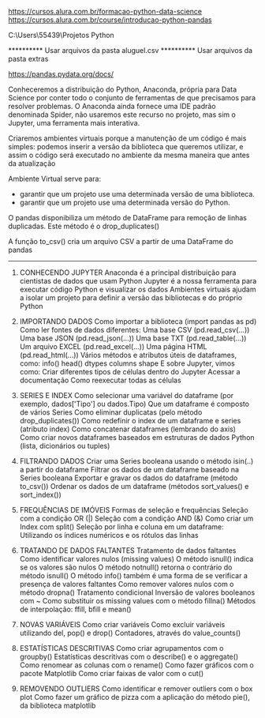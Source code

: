 https://cursos.alura.com.br/formacao-python-data-science
https://cursos.alura.com.br/course/introducao-python-pandas

C:\Users\55439\Projetos Python


********** Usar arquivos da pasta aluguel.csv
********** Usar arquivos da pasta extras

https://pandas.pydata.org/docs/

Conheceremos a distribuição do Python, Anaconda, 
própria para Data Science por conter todo o conjunto de ferramentas de que precisamos para resolver problemas.
O Anaconda ainda fornece uma IDE padrão denominada Spider, não usaremos este recurso no projeto, mas sim o Jupyter, uma ferramenta mais interativa.

Criaremos ambientes virtuais porque  a manutenção de um código é mais simples: podemos inserir a versão da biblioteca que queremos utilizar, 
e assim o código será executado no ambiente da mesma maneira que antes da atualização

Ambiente Virtual serve para:
- garantir que um projeto use uma determinada versão de uma biblioteca.
- garantir que um projeto use uma determinada versão do Python.

O pandas disponibiliza um método de DataFrame para remoção de linhas duplicadas. 
Este método é o drop_duplicates()

A função to_csv() cria um arquivo CSV a partir de uma DataFrame do pandas

***********************************************************************************************************

1. CONHECENDO JUPYTER 
Anaconda é a principal distribuição para cientistas de dados que usam Python
Jupyter é a nossa ferramenta para executar código Python e visualizar os dados
Ambientes virtuais ajudam a isolar um projeto para definir a versão das bibliotecas e do próprio Python

2. IMPORTANDO DADOS
Como importar a biblioteca (import pandas as pd)
Como ler fontes de dados diferentes:
Uma base CSV (pd.read_csv(...))
Uma base JSON (pd.read_json(...))
Uma base TXT (pd.read_table(...))
Um arquivo EXCEL (pd.read_excel(...))
Uma página HTML (pd.read_html(...))
Vários métodos e atributos úteis de dataframes, como:
info()
head()
dtypes
columns
shape
E sobre Jupyter, vimos como:
Criar diferentes tipos de células dentro do Jupyter
Acessar a documentação
Como reexecutar todas as células

3. SERIES E INDEX
Como selecionar uma variável do dataframe (por exemplo, dados['Tipo'] ou dados.Tipo)
Que um dataframe é composto de vários Series
Como eliminar duplicatas (pelo método drop_duplicates())
Como redefinir o index de um dataframe e series (atributo index)
Como concatenar dataframes (lembrando do axis)
Como criar novos dataframes baseados em estruturas de dados Python (lista, dicionários ou tuples)

4. FILTRANDO DADOS
Criar uma Series booleana usando o método isin(..) a partir do dataframe
Filtrar os dados de um dataframe baseado na Series booleana
Exportar e gravar os dados do dataframe (método to_csv())
Ordenar os dados de um dataframe (métodos sort_values() e sort_index())

5. FREQUÊNCIAS DE IMÓVEIS
Formas de seleção e frequências
	Seleção com a condição OR (|)
	Seleção com a condição AND (&)
Como criar um Index com split()
Seleção por linha e coluna em um dataframe:
	Utilizando os índices numéricos e os rótulos das linhas

6. TRATANDO DE DADOS FALTANTES
Tratamento de dados faltantes
Como identificar valores nulos (missing values)
	O método isnull() indica se os valores são nulos
	O método notnull() retorna o contrário do método isnull()
	O método info() também é uma forma de se verificar a presença de valores faltantes
Como remover valores nulos com o método dropna()
Tratamento condicional
Inversão de valores booleanos com ~
Como substituir os missing values com o método fillna()
Métodos de interpolação: ffill, bfill e mean()

7. NOVAS VARIÁVEIS
Como criar variáveis
Como excluir variáveis utilizando del, pop() e drop()
Contadores, através do value_counts()

8. ESTATÍSTICAS DESCRITIVAS
Como criar agrupamentos com o groupby()
Estatísticas descritivas com o describe() e o aggregate()
Como renomear as colunas com o rename()
Como fazer gráficos com o pacote Matplotlib
Como criar faixas de valor com o cut()

9. REMOVENDO OUTLIERS
Como identificar e remover outliers com o box plot
Como fazer um gráfico de pizza com a aplicação do método pie(), da biblioteca matplotlib
